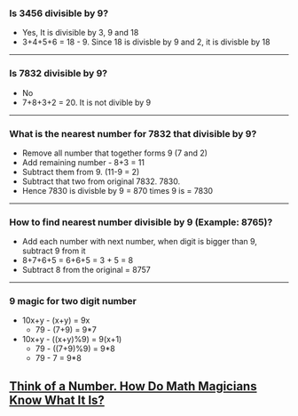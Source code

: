 ### Is 3456 divisible by 9?

* Yes, It  is divisible by 3, 9 and 18
* 3+4+5+6 = 18 - 9. Since 18 is divisble by 9 and 2, it is divisble by 18

---
### Is 7832 divisible by 9?

* No
* 7+8+3+2 = 20. It is not divible by 9
---
### What is the nearest number for 7832 that divisible by 9?

* Remove all number that together forms 9 (7 and 2)
* Add remaining number - 8+3 = 11
* Subtract them from 9. (11-9 = 2)
* Subtract that two from original 7832. 7830.
* Hence 7830 is divisble by 9 = 870 times 9 is = 7830
---
### How to find nearest number divisible by 9 (Example: 8765)?

* Add each number with next number, when digit is bigger than 9, subtract 9 from it
* 8+7+6+5 = 6+6+5 = 3 + 5 = 8
* Subtract 8 from the original = 8757
---
### 9 magic for two digit number

* 10x+y - (x+y) = 9x
  * 79 - (7+9) = 9*7
* 10x+y - ((x+y)%9) = 9(x+1)
  * 79 - ((7+9)%9) = 9*8
  * 79 - 7 = 9*8
  

## [Think of a Number. How Do Math Magicians Know What It Is?](https://www.quantamagazine.org/how-do-math-magicians-know-your-number-20220504/)

